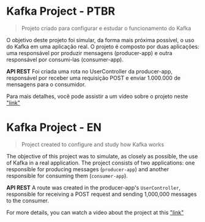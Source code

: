 Kafka Project - PTBR
============================

> Projeto criado para configurar e estudar o funcionamento do Kafka

O objetivo deste projeto foi simular, da forma mais próxima possível, o uso do Kafka em uma aplicação real.
O projeto é composto por duas aplicações: uma responsável por produzir mensagens (producer-app) e outra responsável por consumi-las (consumer-app).

**API REST**
Foi criada uma rota no UserController da producer-app, responsável por receber uma requisição POST e enviar 1.000.000 de mensagens para o consumidor.


Para mais detalhes, você pode assistir a um vídeo sobre o projeto neste ["link"](https://www.linkedin.com/posts/cyajuninho_docker-kafka-springboot-activity-7232894868421828608-QJ31?utm_source=share&utm_medium=member_desktop)


Kafka Project - EN
============================

> Project created to configure and study how Kafka works

The objective of this project was to simulate, as closely as possible, the use of Kafka in a real application.
The project consists of two applications: one responsible for producing messages (`producer-app`) and another responsible for consuming them (`consumer-app`).

**API REST**
A route was created in the producer-app's `UserController`, responsible for receiving a POST request and sending 1,000,000 messages to the consumer.


For more details, you can watch a video about the project at this ["link"](https://www.linkedin.com/posts/cyajuninho_docker-kafka-springboot-activity-7232894868421828608-QJ31?utm_source=share&utm_medium=member_desktop)
